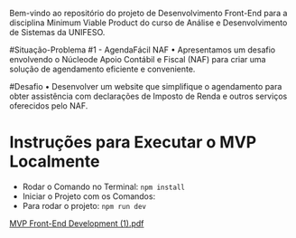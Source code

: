﻿

Bem-vindo ao repositório do projeto de Desenvolvimento Front-End para a disciplina Minimum Viable Product do curso de Análise e Desenvolvimento de Sistemas da UNIFESO.

#Situação-Problema #1 - AgendaFácil NAF
• Apresentamos um desafio envolvendo o Núcleode Apoio Contábil e Fiscal (NAF) para criar uma solução de agendamento eficiente e conveniente.

#Desafio
• Desenvolver um website que simplifique o
agendamento para obter assistência com
declarações de Imposto de Renda e outros
serviços oferecidos pelo NAF.


# Instruções para Executar o MVP Localmente
- Rodar o Comando no Terminal: `npm install`
- Iniciar o Projeto com os Comandos:
- Para rodar o projeto: `npm run dev`

[MVP Front-End Development (1).pdf](https://github.com/AllanFerreiraGomes/Fron-end_naf/files/13516155/MVP.Front-End.Development.1.pdf)
